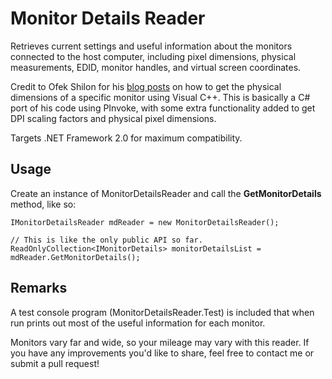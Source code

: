 # Monitor Details Reader

Retrieves current settings and useful information about the monitors connected to the host computer, including pixel dimensions, physical measurements, EDID, monitor handles, and virtual screen coordinates.

Credit to Ofek Shilon for his [blog posts](https://ofekshilon.com/2014/06/19/reading-specific-monitor-dimensions/) on how to get the physical dimensions of a specific monitor using Visual C++. This is basically a C# port of his code using PInvoke, with some extra functionality added to get DPI scaling factors and physical pixel dimensions.

Targets .NET Framework 2.0 for maximum compatibility.

## Usage

Create an instance of MonitorDetailsReader and call the **GetMonitorDetails** method, like so:
```
IMonitorDetailsReader mdReader = new MonitorDetailsReader();

// This is like the only public API so far.
ReadOnlyCollection<IMonitorDetails> monitorDetailsList = mdReader.GetMonitorDetails();
```

## Remarks

A test console program (MonitorDetailsReader.Test) is included that when run prints out most of the useful information for each monitor.

Monitors vary far and wide, so your mileage may vary with this reader. If you have any improvements you'd like to share, feel free to contact me or submit a pull request!